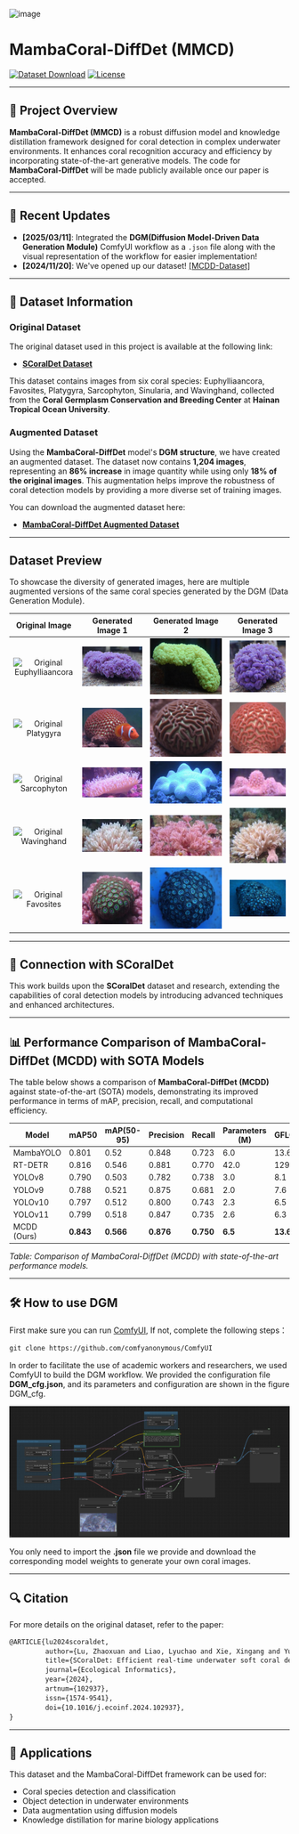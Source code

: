 ![image](https://github.com/user-attachments/assets/3bb760f8-c981-4464-864d-5b23801f5273)

# MambaCoral-DiffDet (MMCD) 

[![Dataset Download](https://img.shields.io/badge/Download-MambaCoral--DiffDet%20Dataset-blue)](https://drive.google.com/file/d/1XZYcADIhvO0XxR-iltXc7dliJzzwv23Y/view?usp=drive_link)
[![License](https://img.shields.io/badge/License-MIT-green.svg)](LICENSE)

---

## 📝 Project Overview
**MambaCoral-DiffDet (MMCD)** is a robust diffusion model and knowledge distillation framework designed for coral detection in complex underwater environments. It enhances coral recognition accuracy and efficiency by incorporating state-of-the-art generative models. The code for **MambaCoral-DiffDet** will be made publicly available once our paper is accepted.

---

## 📅 Recent Updates  
- **[2025/03/11]**: Integrated the **DGM(Diffusion Model-Driven Data Generation Module)** ComfyUI workflow as a `.json` file along with the visual representation of the workflow for easier implementation!  
- **[2024/11/20]**: We've opened up our dataset! [[MCDD-Dataset]](https://drive.google.com/file/d/1XZYcADIhvO0XxR-iltXc7dliJzzwv23Y/view?usp=drive_link)
---

## 📂 Dataset Information

### Original Dataset
The original dataset used in this project is available at the following link:
- **[SCoralDet Dataset](https://github.com/RDXiaoLu/SCoralDet-Dataset.git)**

This dataset contains images from six coral species: Euphylliaancora, Favosites, Platygyra, Sarcophyton, Sinularia, and Wavinghand, collected from the **Coral Germplasm Conservation and Breeding Center** at **Hainan Tropical Ocean University**.

### Augmented Dataset
Using the **MambaCoral-DiffDet** model's **DGM structure**, we have created an augmented dataset. The dataset now contains **1,204 images**, representing an **86% increase** in image quantity while using only **18% of the original images**. This augmentation helps improve the robustness of coral detection models by providing a more diverse set of training images.

You can download the augmented dataset here:
- **[MambaCoral-DiffDet Augmented Dataset](https://drive.google.com/file/d/1XZYcADIhvO0XxR-iltXc7dliJzzwv23Y/view?usp=drive_link)**

---

## Dataset Preview

To showcase the diversity of generated images, here are multiple augmented versions of the same coral species generated by the DGM (Data Generation Module).

| **Original Image**  | **Generated Image 1** | **Generated Image 2** | **Generated Image 3** |
|:-------------------:|:---------------------:|:---------------------:|:---------------------:|
| ![Original Euphylliaancora](https://github.com/RDXiaoLu/SCoralDet-Dataset/blob/main/Data%20Preview/Euphylliaancora.png) | ![Augmented Euphylliaancora](https://github.com/RDXiaoLu/MambaCoral-DiffDet/blob/main/Dataset%20Preview/Generate%20Images/Euphflfiaancora_129.JPG) | ![Augmented Euphylliaancora](https://github.com/RDXiaoLu/MambaCoral-DiffDet/blob/main/Dataset%20Preview/Generate%20Images/Euphflfiaancora_175.JPG) | ![Augmented Euphylliaancora](https://github.com/RDXiaoLu/MambaCoral-DiffDet/blob/main/Dataset%20Preview/Generate%20Images/Euphflfiaancora_126.JPG) |
| ![Original Platygyra](https://github.com/RDXiaoLu/SCoralDet-Dataset/blob/main/Data%20Preview/Platygyra.png) | ![Augmented Platygyra](https://github.com/RDXiaoLu/MambaCoral-DiffDet/blob/main/Dataset%20Preview/Generate%20Images/Platygyra_126.JPG) | ![Augmented Platygyra](https://github.com/RDXiaoLu/MambaCoral-DiffDet/blob/main/Dataset%20Preview/Generate%20Images/Platygyra_109.JPG) | ![Augmented Platygyra](https://github.com/RDXiaoLu/MambaCoral-DiffDet/blob/main/Dataset%20Preview/Generate%20Images/Platygyra_206.JPG) |
| ![Original Sarcophyton](https://github.com/RDXiaoLu/SCoralDet-Dataset/blob/main/Data%20Preview/Sarcophyton.png) | ![Augmented Sarcophyton](https://github.com/RDXiaoLu/MambaCoral-DiffDet/blob/main/Dataset%20Preview/Generate%20Images/Sarcophyton_114.JPG) | ![Augmented Sarcophyton](https://github.com/RDXiaoLu/MambaCoral-DiffDet/blob/main/Dataset%20Preview/Generate%20Images/Sarcophyton_112.JPG) | ![Augmented Sarcophyton](https://github.com/RDXiaoLu/MambaCoral-DiffDet/blob/main/Dataset%20Preview/Generate%20Images/Sarcophyton_117.JPG) |
| ![Original Wavinghand](https://github.com/RDXiaoLu/SCoralDet-Dataset/blob/main/Data%20Preview/Wavinghand.png) | ![Augmented Wavinghand](https://github.com/RDXiaoLu/MambaCoral-DiffDet/blob/main/Dataset%20Preview/Generate%20Images/WavingHand_361.JPG) | ![Augmented Wavinghand](https://github.com/RDXiaoLu/MambaCoral-DiffDet/blob/main/Dataset%20Preview/Generate%20Images/WavingHand_330.JPG) | ![Augmented Wavinghand](https://github.com/RDXiaoLu/MambaCoral-DiffDet/blob/main/Dataset%20Preview/Generate%20Images/WavingHand_170.JPG) |
| ![Original Favosites](https://github.com/RDXiaoLu/SCoralDet-Dataset/blob/main/Data%20Preview/Favosites.png) | ![Augmented Favosites](https://github.com/RDXiaoLu/MambaCoral-DiffDet/blob/main/Dataset%20Preview/Generate%20Images/Favosites_153.JPG) | ![Augmented Favosites](https://github.com/RDXiaoLu/MambaCoral-DiffDet/blob/main/Dataset%20Preview/Generate%20Images/Favosites_133.JPG) | ![Augmented Favosites](https://github.com/RDXiaoLu/MambaCoral-DiffDet/blob/main/Dataset%20Preview/Generate%20Images/Favosites_108.JPG) |

---

## 🔗 Connection with SCoralDet
This work builds upon the **SCoralDet** dataset and research, extending the capabilities of coral detection models by introducing advanced techniques and enhanced architectures.

---

## 📊 Performance Comparison of MambaCoral-DiffDet (MCDD) with SOTA Models

The table below shows a comparison of **MambaCoral-DiffDet (MCDD)** against state-of-the-art (SOTA) models, demonstrating its improved performance in terms of mAP, precision, recall, and computational efficiency.

| **Model**    | **mAP50** | **mAP(50-95)** | **Precision** | **Recall** | **Parameters (M)** | **GFLOPs** |
|--------------|-----------|----------------|---------------|------------|--------------------|------------|
| MambaYOLO    | 0.801     | 0.52          | 0.848         | 0.723      | 6.0               | 13.6       |
| RT-DETR      | 0.816     | 0.546         | 0.881         | 0.770      | 42.0              | 129.6      |
| YOLOv8       | 0.790     | 0.503         | 0.782         | 0.738      | 3.0               | 8.1        |
| YOLOv9       | 0.788     | 0.521         | 0.875         | 0.681      | 2.0               | 7.6        |
| YOLOv10      | 0.797     | 0.512         | 0.800         | 0.743      | 2.3               | 6.5        |
| YOLOv11      | 0.799     | 0.518         | 0.847         | 0.735      | 2.6               | 6.3        |
| MCDD (Ours)  | **0.843** | **0.566**     | **0.876**     | **0.750**  | **6.5**           | **13.6**   |

*Table: Comparison of MambaCoral-DiffDet (MCDD) with state-of-the-art performance models.*

---

## 🛠️ How to use DGM

First make sure you can run [ComfyUI](https://github.com/comfyanonymous/ComfyUI), If not, complete the following steps：
```markdown 
git clone https://github.com/comfyanonymous/ComfyUI
```
In order to facilitate the use of academic workers and researchers, we used ComfyUI to build the DGM workflow. We provided the configuration file **DGM_cfg.json**, and its parameters and configuration are shown in the figure DGM_cfg.

![DGM_cfg](https://github.com/RDXiaoLu/MambaCoral-DiffDet/blob/main/fig/DGM_cfg.png)

You only need to import the **.json** file we provide and download the corresponding model weights to generate your own coral images.



---


## 🔍 Citation 

For more details on the original dataset, refer to the paper:

```markdown 
@ARTICLE{lu2024scoraldet,  
         author={Lu, Zhaoxuan and Liao, Lyuchao and Xie, Xingang and Yuan, Hui},  
         title={SCoralDet: Efficient real-time underwater soft coral detection with YOLO},  
         journal={Ecological Informatics},  
         year={2024},  
         artnum={102937},  
         issn={1574-9541},  
         doi={10.1016/j.ecoinf.2024.102937},  
}  
```


---

## 🎯 Applications
This dataset and the MambaCoral-DiffDet framework can be used for:

- Coral species detection and classification
- Object detection in underwater environments
- Data augmentation using diffusion models
- Knowledge distillation for marine biology applications
